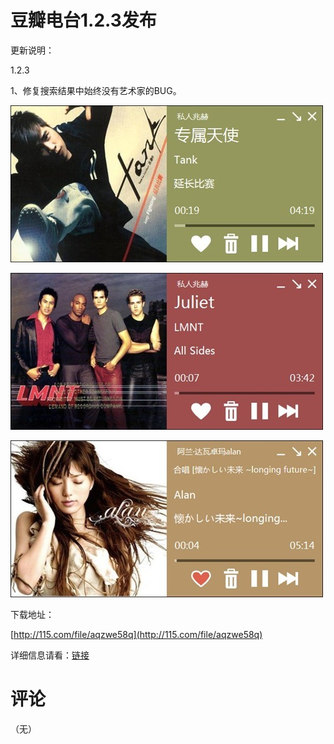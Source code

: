 # 豆瓣电台1.2.3发布

更新说明：

1.2.3

1、修复搜索结果中始终没有艺术家的BUG。

[<img style="background-image: none; border-bottom: 0px; border-left: 0px; padding-left: 0px; padding-right: 0px; display: inline; border-top: 0px; border-right: 0px; padding-top: 0px" title="image18" border="0" alt="image18" src="/attachment/up/blog/images/1.2.3_1380F/image18_thumb.jpg" width="500" height="251" />](/attachment/up/blog/images/1.2.3_1380F/image18.jpg)

[<img style="background-image: none; border-bottom: 0px; border-left: 0px; padding-left: 0px; padding-right: 0px; display: inline; border-top: 0px; border-right: 0px; padding-top: 0px" title="image19" border="0" alt="image19" src="/attachment/up/blog/images/1.2.3_1380F/image19_thumb.jpg" width="500" height="251" />](/attachment/up/blog/images/1.2.3_1380F/image19.jpg)

[<img style="background-image: none; border-bottom: 0px; border-left: 0px; padding-left: 0px; padding-right: 0px; display: inline; border-top: 0px; border-right: 0px; padding-top: 0px" title="image20" border="0" alt="image20" src="/attachment/up/blog/images/1.2.3_1380F/image20_thumb.jpg" width="500" height="251" />](/attachment/up/blog/images/1.2.3_1380F/image20.jpg)

下载地址：

[http://115.com/file/aqzwe58q](http://115.com/file/aqzwe58q)

详细信息请看：[链接](/article/doubanfm)

# 评论

（无）
